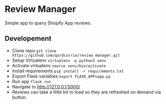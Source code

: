 # Review Manager

Simple app to query Shopify App reviews.

## Developement

* Clone repo `git clone https://github.com/gordcurrie/review_manager.git`
* Setup Virtualenv `virtualenv -p python3 venv`
* Activate virtualenv `source venv/bin/activate`
* Install requirements `pip install -r requirements.txt`
* Export Flask variables `export FLASK_APP=app.py`
* Run app `flask run`
* Navigate to http://127.0.0.1:5000/
* Reviews can take a little bit to load so they are refreshed on demand via button.


